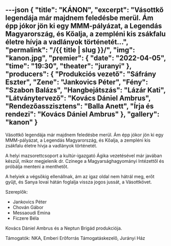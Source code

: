 ---json
{
    "title": "KÁNON",
    "excerpt": "Vásottkő legendája már majdnem feledésbe merül. Ám épp jókor jön ki egy MMM-pályázat, a Legendás Magyarország, és Kőalja, a zempléni kis zsákfalu életre hívja a vadlányok történetét...",
    "permalink": "/{{ title | slug }}/",
    "img": "kanon.jpg",
    "premier": {
        "date": "2022-04-05",
        "time": "19:30",
        "theater": "juranyi"
    },
    "producers": {
        "Produkciós vezető": "Sáfrány Eszter",
        "Zene": "Jankovics Péter",
        "Fény": "Szabon Balázs",
        "Hangbejátszás": "Lázár Kati",
        "Látványtervező": "Kovács Dániel Ambrus",
        "Rendezőasszisztens": "Balla Anett",
        "Írja és rendezi": "Kovács Dániel Ambrus"
    },
    "gallery": "kanon"
}
---

Vásottkő legendája már majdnem feledésbe merül. Ám épp jókor jön ki egy MMM-pályázat, a Legendás Magyarország, és Kőalja, a zempléni kis zsákfalu életre hívja a vadlányok történetét.

A helyi mazsorettcsoport a kultúr-igazgató Ágika vezetésével már javában készül, mikor megjelenik dr. Czinege a Magyarsághagyományi Intézettől és próbálja menteni a menthetőt.

A helyiek a végsőkig ellenállnak, ám az igaz oldal nem hátrál meg, erőt gyűjt, és Sanya lovai hátán foglalja vissza jogos jussát, a Vásottkövet.

Szereplők:

- Jankovics Péter
- Chován Gábor
- Messaoudi Emina
- Ficzere Béla

Kovács Dániel Ambrus és a Neptun Brigád produkciója.

Támogatók: NKA, Emberi Erőforrás Támogatáskezelő, Jurányi Ház

